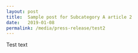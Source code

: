 ```yaml
---
layout: post
title:  Sample post for Subcategory A article 2
date:   2019-01-08
permalink: /media/press-release/test2
---
```


Test text
